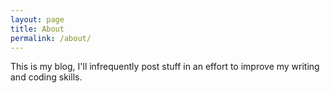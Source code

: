 ```yaml
---
layout: page
title: About
permalink: /about/
---
```


This is my blog, I'll infrequently post stuff in an effort to improve my writing
and coding skills.